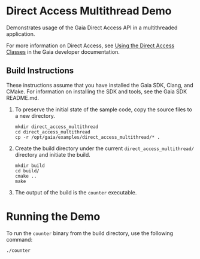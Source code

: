 # Direct Access Multithread Demo

Demonstrates usage of the Gaia Direct Access API in a multithreaded application.

For more information on Direct Access, see [Using the Direct Access Classes](https://gaia-platform.github.io/gaia-platform-docs.io/articles/apps-direct-access.html) in the Gaia developer documentation.

## Build Instructions

These instructions assume that you have installed the Gaia SDK, Clang, and CMake. For information on installing the SDK and tools, see the Gaia SDK README.md.

1. To preserve the initial state of the sample code, copy the source files to a new directory.
    ```shell
    mkdir direct_access_multithread
    cd direct_access_multithread
    cp -r /opt/gaia/examples/direct_access_multithread/* .
    ```
2. Create the build directory under the current `direct_access_multithread/` directory and initiate the build.
    ```shell
    mkdir build
    cd build/
    cmake ..
    make
    ```
3. The output of the build is the `counter` executable.

# Running the Demo

To run the `counter` binary from the build directory, use the following command:

```shell
./counter
```
